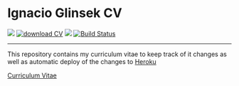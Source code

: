 # Ignacio Glinsek CV
[![](https://img.shields.io/website-up-down-green-red/https/glinsekcv.herokuapp.com.svg?label=Ignacio&nbsp;Glinsek)](https://nachoglinsek.me/)
[![download CV](https://img.shields.io/badge/download-PDF-brightgreen.svg)](http://bit.ly/2RIknVp)
[![](https://img.shields.io/github/license/nakioman/cv.svg)](https://github.com/nakioman/cv/blob/master/LICENSE)
[![Build Status](https://travis-ci.org/nakioman/CV.svg?branch=master)](https://travis-ci.org/nakioman/CV)

----
This repository contains my curriculum vitae to keep track of it changes as well as automatic deploy of the changes to [Heroku](http://heroku.com/)

[Curriculum Vitae](http://bit.ly/2RIknVp)